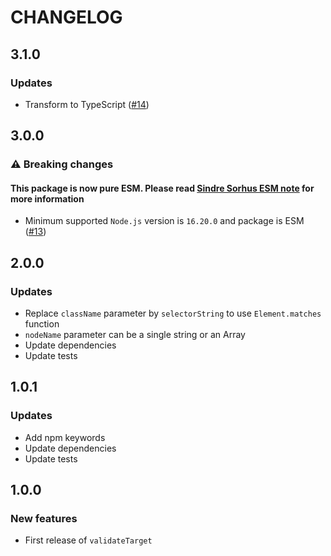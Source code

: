 # CHANGELOG

## 3.1.0

### Updates

- Transform to TypeScript ([#14](https://github.com/yoriiis/validate-target/pull/14))

## 3.0.0

### ⚠️ Breaking changes

#### **This package is now pure ESM.** Please read [Sindre Sorhus ESM note](https://gist.github.com/sindresorhus/a39789f98801d908bbc7ff3ecc99d99c) for more information

- Minimum supported `Node.js` version is `16.20.0` and package is ESM ([#13](https://github.com/yoriiis/validate-target/pull/13))

## 2.0.0

### Updates

- Replace `className` parameter by `selectorString` to use `Element.matches` function
- `nodeName` parameter can be a single string or an Array
- Update dependencies
- Update tests

## 1.0.1

### Updates

- Add npm keywords
- Update dependencies
- Update tests

## 1.0.0

### New features

- First release of `validateTarget`
